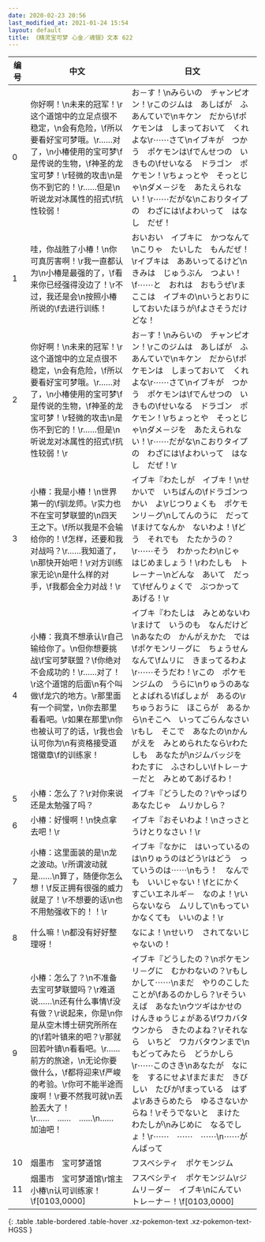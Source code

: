 ```yaml
---
date: 2020-02-23 20:56
last_modified_at: 2021-01-24 15:54
layout: default
title: 《精灵宝可梦 心金／魂银》文本 622
---
```

| 编号 | 中文 | 日文 |
| ---- | ---- | ---- |
| 0 | 你好啊！\n未来的冠军！\r这个道馆中的立足点很不稳定，\n会有危险，\f所以要看好宝可梦哦。\r……对了，\n小椿使用的宝可梦\f是传说的生物，\f神圣的龙宝可梦！\r轻微的攻击\n是伤不到它的！\r……但是\n听说龙对冰属性的招式\f抗性较弱！ | お－す！\nみらいの　チャンピオン！\rこのジムは　あしばが　ふあんていで\nキケン　だから\fポケモンは　しまっておいて　くれよな\r⋯⋯さて\nイブキが　つかう　ポケモンは\fでんせつの　いきもの\fせいなる　ドラゴン　ポケモン！\rちょっとや　そっとじゃ\nダメ－ジを　あたえられない！\r⋯⋯だがな\nこおりタイプの　わざには\fよわいって　はなし　だぜ！ |
| 1 | 哇，你战胜了小椿！\n你可真厉害啊！\r我一直都认为\n小椿是最强的了，\f看来你已经强得没边了！\r不过，我还是会\n按照小椿所说的\f去进行训练！ | おいおい　イブキに　かつなんて\nこりゃ　たいした　もんだぜ！\rイブキは　ああいってるけど\nきみは　じゅうぶん　つよい！\f⋯⋯と　おれは　おもうぜ\rま　ここは　イブキの\nいうとおりに　しておいたほうが\fよさそうだけどな！ |
| 2 | 你好啊！\n未来的冠军！\r这个道馆中的立足点很不稳定，\n会有危险，\f所以要看好宝可梦哦。\r……对了，\n小椿使用的宝可梦\f是传说的生物，\f神圣的龙宝可梦！\r轻微的攻击\n是伤不到它的！\r……但是\n听说龙对冰属性的招式\f抗性较弱！\r | お－す！\nみらいの　チャンピオン！\rこのジムは　あしばが　ふあんていで\nキケン　だから\fポケモンは　しまっておいて　くれよな\r⋯⋯さて\nイブキが　つかう　ポケモンは\fでんせつの　いきもの\fせいなる　ドラゴン　ポケモン！\rちょっとや　そっとじゃ\nダメ－ジを　あたえられない！\r⋯⋯だがな\nこおりタイプの　わざには\fよわいって　はなし　だぜ！\r |
| 3 | 小椿：我是小椿！\n世界第一的\f驯龙师。\r实力也不在宝可梦联盟的\n四天王之下。\f所以我是不会输给你的！\f怎样，还要和我对战吗？\r……我知道了，\n那快开始吧！\r对方训练家无论\n是什么样的对手，\f我都会全力对战！\r | イブキ『わたしが　イブキ！\nせかいで　いちばんの\fドラゴンつかい　よ\rじつりょくも　ポケモンリ－グ\nしてんのうに　だって\fまけてなんか　ないわよ！\fどう　それでも　たたかうの？\r⋯⋯そう　わかったわ\nじゃ　はじめましょう！\rわたしも　トレ－ナ－\nどんな　あいて　だって\fぜんりょくで　ぶつかって　あげる！\r |
| 4 | 小椿：我真不想承认\r自己输给你了。\n但你想要挑战\f宝可梦联盟？\f你绝对不会成功的！\r……对了！\r这个道馆的后面\n有个叫做\f龙穴的地方。\r那里面有一个祠堂，\n你去那里看看吧。\r如果在那里\n你也被认可了的话，\r我也会认可你为\n有资格接受道馆徽章\f的训练家！ | イブキ『わたしは　みとめないわ\rまけて　いうのも　なんだけど\nあなたの　かんがえかた　では\fポケモンリ－グに　ちょうせん　なんて\fムリに　きまってるわよ\r⋯⋯そうだわ！\rこの　ポケモンジムの　うらに\nりゅうのあな　とよばれる\fばしょが　あるの\rちゅうおうに　ほこらが　あるから\nそこへ　いってごらんなさい\rもし　そこで　あなたの\nかんがえを　みとめられたなら\rわたしも　あなたが\nジムバッジを　わたすに　ふさわしい\fトレ－ナ－だと　みとめてあげるわ！ |
| 5 | 小椿：怎么了？\r对你来说还是太勉强了吗？ | イブキ『どうしたの？\rやっぱり　あなたじゃ　ムリかしら？ |
| 6 | 小椿：好慢啊！\n快点拿去吧！\r | イブキ『おそいわよ！\nさっさと　うけとりなさい！\r |
| 7 | 小椿：这里面装的是\n龙之波动。\r所谓波动就是……\n算了，随便你怎么想！\f反正拥有很强的威力就是了！\r不想要的话\n也不用勉强收下的！！\r | イブキ『なかに　はいっているのは\nりゅうのはどう\rはどう　っていうのは⋯⋯\nもう！　なんでも　いいじゃない！\fとにかく　すごいエネルギ－　なのよ！\rいらないなら　ムリして\nもっていかなくても　いいのよ！\r |
| 8 | 什么嘛！\n都没有好好整理呀！ | なによ！\nせいり　されてないじゃないの！ |
| 9 | 小椿：怎么了？\n不准备去宝可梦联盟吗？\r难道说……\n还有什么事情\f没有做？\r说起来，你是\n你是从空木博士研究所所在的\f若叶镇来的吧？\r那就回若叶镇\n看看吧。\r……前方的旅途，\n无论你要做什么，\f都将迎来\f严峻的考验。\r你可不能半途而废啊！\r要不然我可就\n丟脸丟大了！\r……　……　……\n……　加油吧！ | イブキ『どうしたの？\nポケモンリ－グに　むかわないの？\rもしかして⋯⋯\nまだ　やりのこしたことが\fあるのかしら？\rそういえば　あなた\nウツギはかせの　けんきゅうじょがある\fワカバタウンから　きたのよね？\rそれなら　いちど　ワカバタウンまで\nもどってみたら　どうかしら\r⋯⋯このさき\nあなたが　なにを　するにせよ\fまだまだ　きびしい　たびが\fまっている　はずよ\rあきらめたら　ゆるさないからね！\rそうでないと　まけた　わたしが\nみじめに　なるでしょ！\r⋯⋯　⋯⋯　⋯⋯\n⋯⋯がんばって |
| 10 | 烟墨市　宝可梦道馆 | フスベシティ　ポケモンジム |
| 11 | 烟墨市　宝可梦道馆\r馆主　　小椿\n认可训练家！\f[0103,0000] | フスベシティ　ポケモンジム\rジムリ－ダ－　イブキ\nにんてい　トレ－ナ－！\f[0103,0000] |
{: .table .table-bordered .table-hover .xz-pokemon-text .xz-pokemon-text-HGSS }